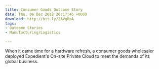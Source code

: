 ```yaml
---
title: Consumer Goods Outcome Story
date: Thu, 06 Dec 2018 20:17:46 +0000
download: http://bit.ly/2AVqRpA
tags:
- Outcome Stories
- Manufacturing/Logistics

---
```

When it came time for a hardware refresh, a consumer goods wholesaler deployed Expedient's On-site Private Cloud to meet the demands of its global business.
